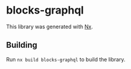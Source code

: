 # blocks-graphql

This library was generated with [Nx](https://nx.dev).

## Building

Run `nx build blocks-graphql` to build the library.
